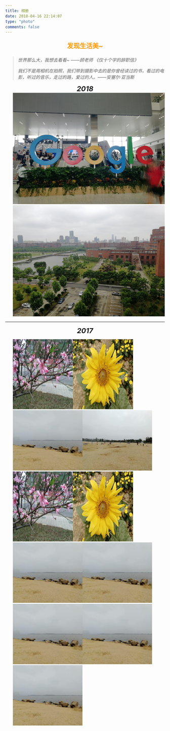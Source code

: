 ```yaml
---
title: 相册
date: 2018-04-16 22:14:07
type: "photo"
comments: false
---
```


<p align="center" style="font-size:20px;font-weight: bold;color:#ff9900;">
    发现生活美~
</p>

> *世界那么大，我想去看看~ ——顾老师 《仅十个字的辞职信》*
>
> *我们不是用相机在拍照，我们带到摄影中去的是你曾经读过的书，看过的电影，听过的音乐，走过的路，爱过的人。——安塞尔·亚当斯*

<p align="center" style="font-size:22px;font-weight: bold;font-style:oblique;margin:0 0 0px 0;">2018</p>

<div align="center">
	<ul style="margin:0px 0 0 0;">
        <li style="list-style-type:none;"><img src="./img/sh001.jpg" alt="" width="600px" height="350px"></li>
        <li style="list-style-type:none;"><img src="./img/xx001.jpg" alt="" width="600px" height="350px"></li>
    </ul>
</div>


---



<p align="center" style="font-size:22px;font-weight: bold;font-style:oblique;margin:0 0 0px 0;">2017</p>



<div align="center">
	<ul style="margin:0px 0 0 0;">
        <!-- 第一个横排四图，未对齐 -->
        <li style="list-style-type:none;float:left;"><img src="./img/plum01.jpg" alt="" width="190px" height="220px"></li>
        <li style="list-style-type:none;float:left;"><img src="./img/sunflower01.jpg" alt="" width="190px" height="220px"></li>
        <li style="list-style-type:none;float:left;"><img src="./img/axh01.jpg" alt="" width="220px" height="190px"></li>
        <li style="list-style-type:none;float:left;"><img src="./img/axh02.jpg" alt="" width="220px" height="190px"></li>
        <!-- 第二个横排四图，对齐了 -->
		<li style="list-style-type:none;float:left;"><img src="./img/plum01.jpg" alt="" width="190px" height="220px"></li>
        <li style="list-style-type:none;float:left;"><img src="./img/sunflower01.jpg" alt="" width="190px" height="220px"></li>
        <li style="list-style-type:none;float:left;"><img src="./img/axh01.jpg" alt="" width="220px" height="190px"></li>
        <li style="list-style-type:none;float:left;"><img src="./img/axh01.jpg" alt="" width="220px" height="190px"></li>
        <!-- 第三个横排，对齐了 -->
        <li style="list-style-type:none;float:left;"><img src="./img/axh01.jpg" alt="" width="220px" height="190px"></li>
        <li style="list-style-type:none;float:left;"><img src="./img/axh01.jpg" alt="" width="220px" height="190px"></li>
        <li style="list-style-type:none;float:left;"><img src="./img/axh01.jpg" alt="" width="220px" height="190px"></li> 
        <!-- 最后要设置个为不浮动，否则下面的评论会异常(当前页面评论已关) -->
        <li style="list-style-type:none;"><p style="width:190px;height:220px;"></p></li>
    </ul>
</div>









